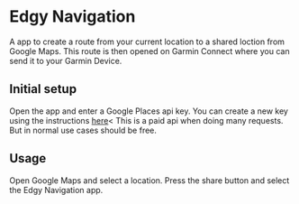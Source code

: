 # Edgy Navigation

A app to create a route from your current location to a shared loction from Google Maps. This route is then opened on Garmin Connect where you can send it to your Garmin Device.

## Initial setup

Open the app and enter a Google Places api key. You can create a new key using the instructions <a href="https://developers.google.com/maps/documentation/places/web-service/get-api-key">here</a><
This is a paid api when doing many requests. But in normal use cases should be free.

## Usage

Open Google Maps and select a location. Press the share button and select the Edgy Navigation app.
